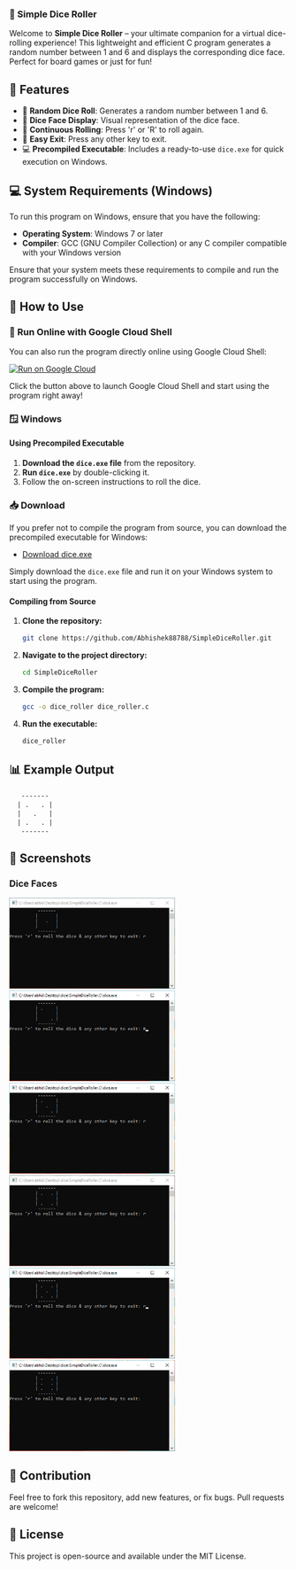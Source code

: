 ### 🎲 Simple Dice Roller

Welcome to **Simple Dice Roller** – your ultimate companion for a virtual dice-rolling experience! This lightweight and efficient C program generates a random number between 1 and 6 and displays the corresponding dice face. Perfect for board games or just for fun!

## 🌟 Features

- 🔢 **Random Dice Roll**: Generates a random number between 1 and 6.
- 🎲 **Dice Face Display**: Visual representation of the dice face.
- 🔁 **Continuous Rolling**: Press 'r' or 'R' to roll again.
- 🚪 **Easy Exit**: Press any other key to exit.
- 💻 **Precompiled Executable**: Includes a ready-to-use `dice.exe` for quick execution on Windows.
## 💻 System Requirements (Windows)

To run this program on Windows, ensure that you have the following:

- **Operating System**: Windows 7 or later
- **Compiler**: GCC (GNU Compiler Collection) or any C compiler compatible with your Windows version

Ensure that your system meets these requirements to compile and run the program successfully on Windows.

## 🚀 How to Use
### 📱 Run Online with Google Cloud Shell

You can also run the program directly online using Google Cloud Shell:

[![Run on Google Cloud](https://img.shields.io/badge/Run%20on-Google%20Cloud-blue?logo=google-cloud)](https://console.cloud.google.com/cloudshell/editor?cloudshell_git_repo=https://github.com/Abhishek88788/SimpleDiceRoller.git&cloudshell_open_in_editor=dice_roller.c)

Click the button above to launch Google Cloud Shell and start using the program right away!





### 🪟 Windows

#### Using Precompiled Executable

1. **Download the `dice.exe` file** from the repository.
2. **Run `dice.exe`** by double-clicking it.
3. Follow the on-screen instructions to roll the dice.
### 📥 Download

If you prefer not to compile the program from source, you can download the precompiled executable for Windows:

- [Download dice.exe](https://github.com/Abhishek88788/SimpleDiceRoller/raw/main/dice.exe)

Simply download the `dice.exe` file and run it on your Windows system to start using the program.
#### Compiling from Source

1. **Clone the repository:**
    ```bash
    git clone https://github.com/Abhishek88788/SimpleDiceRoller.git
    ```
2. **Navigate to the project directory:**
    ```bash
    cd SimpleDiceRoller
    ```
3. **Compile the program:**
    ```bash
    gcc -o dice_roller dice_roller.c
    ```
4. **Run the executable:**
    ```bash
    dice_roller
    ```


## 📊 Example Output
       -------
      | .   . |
      |   .   |
      | .   . |
       -------




## 📸 Screenshots

### Dice Faces

<img src="images/dice_1.png" alt="Dice Face 1" width="300"> 
<img src="images/dice_2.png" alt="Dice Face 2" width="300"> 
<img src="images/dice_3.png" alt="Dice Face 3" width="300"> 
<img src="images/dice_4.png" alt="Dice Face 4" width="300"> 
<img src="images/dice_5.png" alt="Dice Face 5" width="300"> 
<img src="images/dice_6.png" alt="Dice Face 6" width="300">




## 🤝 Contribution

Feel free to fork this repository, add new features, or fix bugs. Pull requests are welcome!




## 📜 License

This project is open-source and available under the MIT License.



